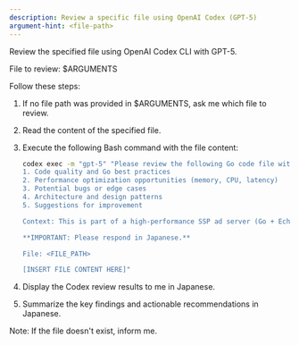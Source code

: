 ```yaml
---
description: Review a specific file using OpenAI Codex (GPT-5)
argument-hint: <file-path>
---
```


Review the specified file using OpenAI Codex CLI with GPT-5.

File to review: $ARGUMENTS

Follow these steps:

1. If no file path was provided in $ARGUMENTS, ask me which file to review.

2. Read the content of the specified file.

3. Execute the following Bash command with the file content:
   ```bash
   codex exec -m "gpt-5" "Please review the following Go code file with focus on:
   1. Code quality and Go best practices
   2. Performance optimization opportunities (memory, CPU, latency)
   3. Potential bugs or edge cases
   4. Architecture and design patterns
   5. Suggestions for improvement

   Context: This is part of a high-performance SSP ad server (Go + Echo framework) with strict latency requirements.

   **IMPORTANT: Please respond in Japanese.**

   File: <FILE_PATH>

   [INSERT FILE CONTENT HERE]"
   ```

4. Display the Codex review results to me in Japanese.

5. Summarize the key findings and actionable recommendations in Japanese.

Note: If the file doesn't exist, inform me.